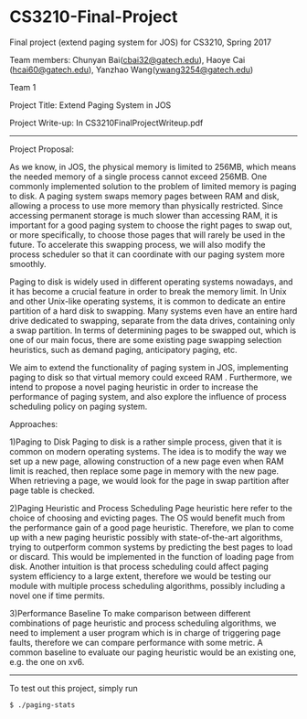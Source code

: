 CS3210-Final-Project
===========================

Final project (extend paging system for JOS) for CS3210, Spring 2017

Team members: Chunyan Bai(cbai32@gatech.edu), Haoye Cai (hcai60@gatech.edu), Yanzhao Wang(ywang3254@gatech.edu)

Team 1


Project Title: Extend Paging System in JOS

Project Write-up: In CS3210FinalProjectWriteup.pdf

-----------------
Project Proposal:

As we know, in JOS, the physical memory is limited to 256MB, which means the needed memory of a single process cannot exceed 256MB. One commonly implemented solution to the problem of limited memory is paging to disk. A paging system swaps memory pages between RAM and disk, allowing a process to use more memory than physically restricted. Since accessing permanent storage is much slower than accessing RAM, it is important for a good paging system to choose the right pages to swap out, or more specifically, to choose those pages that will rarely be used in the future. To accelerate this  swapping process, we will also modify the process scheduler so that it can coordinate with our paging system more smoothly.

Paging to disk is widely used in different operating systems nowadays, and it has become a crucial feature in order to break the memory limit. In Unix and other Unix-like operating systems, it is common to dedicate an entire partition of a hard disk to swapping. Many systems even have an entire hard drive dedicated to swapping, separate from the data drives, containing only a swap partition. In terms of determining pages to be swapped out, which is one of our main focus, there are some existing page swapping selection heuristics, such as demand paging, anticipatory paging, etc.

We aim to extend the functionality of paging system in JOS, implementing paging to disk so that virtual memory could exceed RAM . Furthermore, we intend to propose a novel paging heuristic in order to increase the performance of paging system, and also explore the influence of process scheduling policy on paging system.

Approaches:

1)Paging to Disk
Paging to disk is a rather simple process, given that it is common on modern operating systems. The idea is to modify the way we set up a new page, allowing construction of a new page even when RAM limit is reached, then replace some page in memory with the new page. When retrieving a page, we would look for the page in swap partition after page table is checked.

2)Paging Heuristic and Process Scheduling
Page heuristic here refer to the choice of choosing and evicting pages. The OS would benefit much from the performance gain of a good page heuristic. Therefore, we plan to come up with a new paging heuristic possibly with state-of-the-art algorithms, trying to outperform common systems by predicting the best pages to load or discard. This would be implemented in the function of loading page from disk. Another intuition is that process scheduling could affect paging system efficiency to a large extent, therefore we would be testing our module with multiple process scheduling algorithms, possibly including a novel one if time permits.

3)Performance Baseline
To make comparison between different combinations of page heuristic and process scheduling algorithms, we need to implement a user program which is in charge of triggering page faults, therefore we can compare performance with some metric. A common baseline to evaluate our paging heuristic would be an existing one, e.g. the one on xv6.


-----------------
To test out this project, simply run
```
$ ./paging-stats
```
